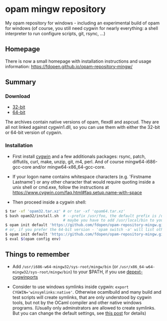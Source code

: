 # opam mingw repository

My opam repository for windows - including an experimental build of opam
for windows (of course, you still need cygwin for nearly everything:
a shell interpreter to run configure scripts, git, rsync, ...)

## Homepage

There is now a small homepage with installation instructions and usage
information: https://fdopen.github.io/opam-repository-mingw/

## Summary

### Download

* [32-bit](https://dl.dropboxusercontent.com/s/eo4igttab8ipyle/opam32.tar.xz)
* [64-bit](https://dl.dropboxusercontent.com/s/b2q2vjau7if1c1b/opam64.tar.xz)

The archives contain native versions of opam, flexdll and aspcud. They
are all not linked against cygwin1.dll, so you can use them with
either the 32-bit or 64-bit version of cygwin.


### Installation

* First install [cygwin](https://cygwin.com/) and a few additionals
  packages: rsync, patch, diffutils, curl, make, unzip, git, m4, perl.
  And of course mingw64-i686-gcc-core and/or mingw64-x86_64-gcc-core.

* If your logon name contains whitespace characters (e.g. 'Firstname
  Lastname') or any other character that would require quoting inside
  a unix shell or cmd.exe, follow the instructions at
  https://www.cygwin.com/faq.html#faq.setup.name-with-space

* Then proceed inside a cygwin shell:

```bash
$ tar -xf 'opam32.tar.xz' # or tar -xf 'opam64.tar.xz'
$ bash opam32/install.sh  # --prefix /usr/foo, the default prefix is /usr/local
                          # maybe you have to add /usr/local/bin to your PATH
$ opam init default 'https://github.com/fdopen/opam-repository-mingw.git' --comp 4.03.0+mingw32 --switch 4.03.0+mingw32
# or, if you prefer the 64-bit version - 'opam switch -a' will list other supported versions
$ opam init default 'https://github.com/fdopen/opam-repository-mingw.git' --comp 4.03.0+mingw64 --switch 4.03.0+mingw64
$ eval $(opam config env)
```
## Things to remember

* Add `/usr/i686-w64-mingw32/sys-root/mingw/bin` (or
  `/usr/x86_64-w64-mingw32/sys-root/mingw/bin`) to your $PATH, if you
  use
  [depext-cygwinports](https://fdopen.github.io/opam-repository-mingw/depext-cygwin/)

* Consider to use windows symlinks inside cygwin: `export
  CYGWIN='winsymlinks:native'`. Otherwise ocamlbuild and many build
  and test scripts will create symlinks, that are only understood by
  cygwin tools, but not by the OCaml compiler and other native windows
  programs.  (Usually only adminstrators are allowed to create
  symlinks. But you can change the default settings, see
  [this post](https://cygwin.com/ml/cygwin/2013-05/msg00405.html) for
  details)
